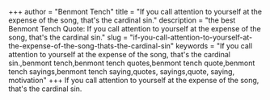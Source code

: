 +++
author = "Benmont Tench"
title = "If you call attention to yourself at the expense of the song, that's the cardinal sin."
description = "the best Benmont Tench Quote: If you call attention to yourself at the expense of the song, that's the cardinal sin."
slug = "if-you-call-attention-to-yourself-at-the-expense-of-the-song-thats-the-cardinal-sin"
keywords = "If you call attention to yourself at the expense of the song, that's the cardinal sin.,benmont tench,benmont tench quotes,benmont tench quote,benmont tench sayings,benmont tench saying,quotes, sayings,quote, saying, motivation"
+++
If you call attention to yourself at the expense of the song, that's the cardinal sin.
